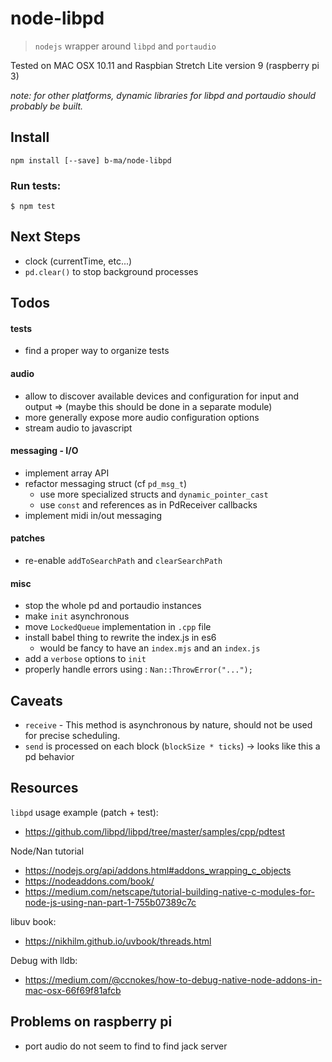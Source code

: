 # node-libpd

> `nodejs` wrapper around `libpd` and `portaudio`

Tested on MAC OSX 10.11 and Raspbian Stretch Lite version 9 (raspberry pi 3)

_note: for other platforms, dynamic libraries for libpd and portaudio should probably be built._

## Install

```
npm install [--save] b-ma/node-libpd
```

### Run tests:

```
$ npm test
```

## Next Steps

- clock (currentTime, etc...)
- `pd.clear()` to stop background processes

## Todos

#### tests

- find a proper way to organize tests

#### audio

- allow to discover available devices and configuration for input and output 
  => (maybe this should be done in a separate module)
- more generally expose more audio configuration options
- stream audio to javascript

#### messaging - I/O

- implement array API
- refactor messaging struct (cf `pd_msg_t`)
  + use more specialized structs and `dynamic_pointer_cast`
  + use `const` and references as in PdReceiver callbacks
- implement midi in/out messaging

#### patches

- re-enable `addToSearchPath` and `clearSearchPath`

#### misc

- stop the whole pd and portaudio instances
- make `init` asynchronous
- move `LockedQueue` implementation in `.cpp` file
- install babel thing to rewrite the index.js in es6
  + would be fancy to have an `index.mjs` and an `index.js`
- add a `verbose` options to `init`
- properly handle errors using : `Nan::ThrowError("...");`

## Caveats

- `receive` - This method is asynchronous by nature, should not be used for precise scheduling.
- `send` is processed on each block (`blockSize * ticks`) -> looks like this a pd behavior

## Resources

`libpd` usage example (patch + test): 
- https://github.com/libpd/libpd/tree/master/samples/cpp/pdtest  

Node/Nan tutorial
- https://nodejs.org/api/addons.html#addons_wrapping_c_objects  
- https://nodeaddons.com/book/  
- https://medium.com/netscape/tutorial-building-native-c-modules-for-node-js-using-nan-part-1-755b07389c7c  

libuv book: 
- https://nikhilm.github.io/uvbook/threads.html

Debug with lldb: 
- https://medium.com/@ccnokes/how-to-debug-native-node-addons-in-mac-osx-66f69f81afcb



## Problems on raspberry pi

- port audio do not seem to find to find jack server


